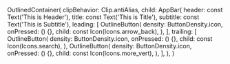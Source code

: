 OutlinedContainer(
clipBehavior: Clip.antiAlias,
child: AppBar(
header: const Text('This is Header'),
title: const Text('This is Title'),
subtitle: const Text('This is Subtitle'),
leading: [
OutlineButton(
density: ButtonDensity.icon,
onPressed: () {},
child: const Icon(Icons.arrow_back),
),
],
trailing: [
OutlineButton(
density: ButtonDensity.icon,
onPressed: () {},
child: const Icon(Icons.search),
),
OutlineButton(
density: ButtonDensity.icon,
onPressed: () {},
child: const Icon(Icons.more_vert),
),
],
),
)
